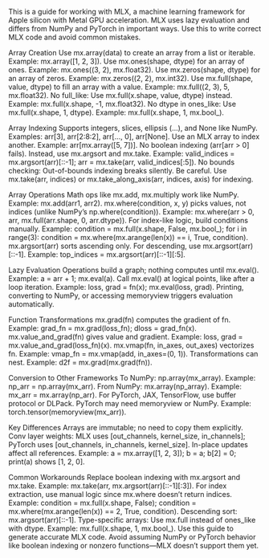 This is a guide for working with MLX, a machine learning framework for Apple silicon with Metal GPU acceleration. 
MLX uses lazy evaluation and differs from NumPy and PyTorch in important ways. Use this to write correct MLX code and avoid common mistakes.

Array Creation
Use mx.array(data) to create an array from a list or iterable. Example: mx.array([1, 2, 3]).
Use mx.ones(shape, dtype) for an array of ones. Example: mx.ones((3, 2), mx.float32).
Use mx.zeros(shape, dtype) for an array of zeros. Example: mx.zeros((2, 2), mx.int32).
Use mx.full(shape, value, dtype) to fill an array with a value. Example: mx.full((2, 3), 5, mx.float32).
No full_like: Use mx.full(x.shape, value, dtype) instead. Example: mx.full(x.shape, -1, mx.float32).
No dtype in ones_like: Use mx.full(x.shape, 1, dtype). Example: mx.full(x.shape, 1, mx.bool_).

Array Indexing
Supports integers, slices, ellipsis (...), and None like NumPy. Examples: arr[3], arr[2:8:2], arr[..., 0], arr[None].
Use an MLX array to index another. Example: arr[mx.array([5, 7])].
No boolean indexing (arr[arr > 0] fails). Instead, use mx.argsort and mx.take. Example: valid_indices = mx.argsort(arr)[::-1]; arr = mx.take(arr, valid_indices[:5]).
No bounds checking: Out-of-bounds indexing breaks silently. Be careful.
Use mx.take(arr, indices) or mx.take_along_axis(arr, indices, axis) for indexing.

Array Operations
Math ops like mx.add, mx.multiply work like NumPy. Example: mx.add(arr1, arr2).
mx.where(condition, x, y) picks values, not indices (unlike NumPy’s np.where(condition)). Example: mx.where(arr > 0, arr, mx.full(arr.shape, 0, arr.dtype)).
For index-like logic, build conditions manually. Example: condition = mx.full(x.shape, False, mx.bool_); for i in range(3): condition = mx.where(mx.arange(len(x)) == i, True, condition).
mx.argsort(arr) sorts ascending only. For descending, use mx.argsort(arr)[::-1]. Example: top_indices = mx.argsort(arr)[::-1][:5].

Lazy Evaluation
Operations build a graph; nothing computes until mx.eval(). Example: a = arr + 1; mx.eval(a).
Call mx.eval() at logical points, like after a loop iteration. Example: loss, grad = fn(x); mx.eval(loss, grad).
Printing, converting to NumPy, or accessing memoryview triggers evaluation automatically.

Function Transformations
mx.grad(fn) computes the gradient of fn. Example: grad_fn = mx.grad(loss_fn); dloss = grad_fn(x).
mx.value_and_grad(fn) gives value and gradient. Example: loss, grad = mx.value_and_grad(loss_fn)(x).
mx.vmap(fn, in_axes, out_axes) vectorizes fn. Example: vmap_fn = mx.vmap(add, in_axes=(0, 1)).
Transformations can nest. Example: d2f = mx.grad(mx.grad(fn)).

Conversion to Other Frameworks
To NumPy: np.array(mx_array). Example: np_arr = np.array(mx_arr).
From NumPy: mx.array(np_array). Example: mx_arr = mx.array(np_arr).
For PyTorch, JAX, TensorFlow, use buffer protocol or DLPack. PyTorch may need memoryview or NumPy. Example: torch.tensor(memoryview(mx_arr)).

Key Differences
Arrays are immutable; no need to copy them explicitly.
Conv layer weights: MLX uses [out_channels, kernel_size, in_channels]; PyTorch uses [out_channels, in_channels, kernel_size].
In-place updates affect all references. Example: a = mx.array([1, 2, 3]); b = a; b[2] = 0; print(a) shows [1, 2, 0].

Common Workarounds
Replace boolean indexing with mx.argsort and mx.take. Example: mx.take(arr, mx.argsort(arr)[::-1][:3]).
For index extraction, use manual logic since mx.where doesn’t return indices. Example: condition = mx.full(x.shape, False); condition = mx.where(mx.arange(len(x)) == 2, True, condition).
Descending sort: mx.argsort(arr)[::-1].
Type-specific arrays: Use mx.full instead of ones_like with dtype. Example: mx.full(x.shape, 1, mx.bool_).
Use this guide to generate accurate MLX code. Avoid assuming NumPy or PyTorch behavior like boolean indexing or nonzero functions—MLX doesn’t support them yet.

